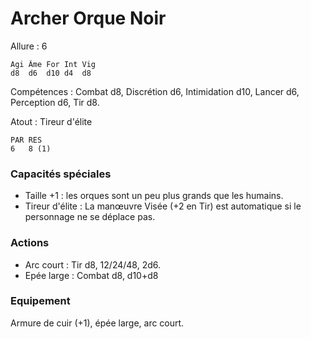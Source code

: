 
# Archer Orque Noir

Allure : 6

	Agi	Âme	For	Int	Vig
	d8	d6	d10	d4	d8

Compétences : Combat d8, Discrétion d6, Intimidation d10, Lancer d6, Perception d6, Tir d8.

Atout : Tireur d'élite

	PAR	RES
	6	8 (1)

### Capacités spéciales
- Taille +1 : les orques sont un peu plus grands que les humains.
- Tireur d'élite : La manœuvre Visée (+2 en Tir) est automatique si le personnage ne se déplace pas.

### Actions
- Arc court : Tir d8, 12/24/48, 2d6.
- Epée large : Combat d8, d10+d8

### Equipement
Armure de cuir (+1), épée large, arc court.
